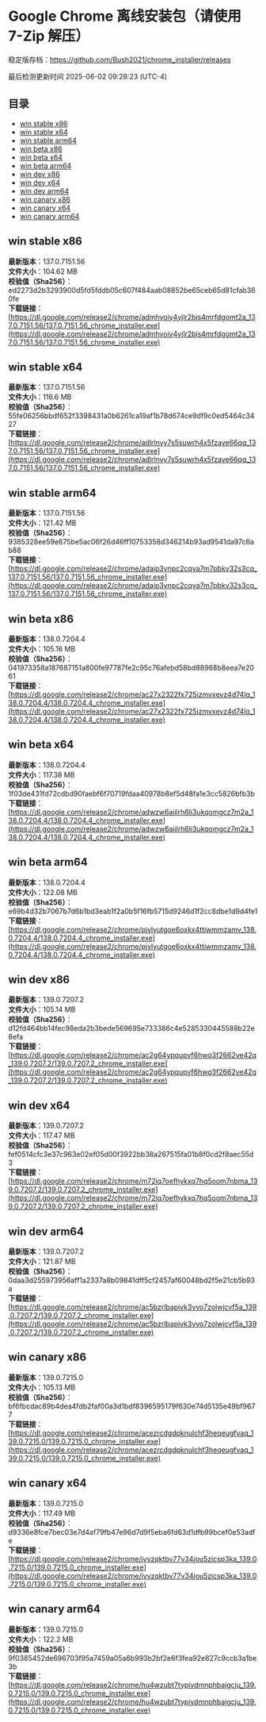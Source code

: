 # Google Chrome 离线安装包（请使用 7-Zip 解压）
稳定版存档：<https://github.com/Bush2021/chrome_installer/releases>

最后检测更新时间
2025-06-02 09:28:23 (UTC-4)

## 目录
* [win stable x86](https://github.com/Bush2021/chrome_installer?tab=readme-ov-file#win-stable-x86)
* [win stable x64](https://github.com/Bush2021/chrome_installer?tab=readme-ov-file#win-stable-x64)
* [win stable arm64](https://github.com/Bush2021/chrome_installer?tab=readme-ov-file#win-stable-arm64)
* [win beta x86](https://github.com/Bush2021/chrome_installer?tab=readme-ov-file#win-beta-x86)
* [win beta x64](https://github.com/Bush2021/chrome_installer?tab=readme-ov-file#win-beta-x64)
* [win beta arm64](https://github.com/Bush2021/chrome_installer?tab=readme-ov-file#win-beta-arm64)
* [win dev x86](https://github.com/Bush2021/chrome_installer?tab=readme-ov-file#win-dev-x86)
* [win dev x64](https://github.com/Bush2021/chrome_installer?tab=readme-ov-file#win-dev-x64)
* [win dev arm64](https://github.com/Bush2021/chrome_installer?tab=readme-ov-file#win-dev-arm64)
* [win canary x86](https://github.com/Bush2021/chrome_installer?tab=readme-ov-file#win-canary-x86)
* [win canary x64](https://github.com/Bush2021/chrome_installer?tab=readme-ov-file#win-canary-x64)
* [win canary arm64](https://github.com/Bush2021/chrome_installer?tab=readme-ov-file#win-canary-arm64)

## win stable x86
**最新版本**：137.0.7151.56  
**文件大小**：104.62 MB  
**校验值（Sha256）**：ed2273d2b3293900d5fd5fddb05c607f484aab08852be65ceb65d81cfab360fe  
**下载链接**：[https://dl.google.com/release2/chrome/admhvoiy4yjlr2bjs4mrfdgomt2a_137.0.7151.56/137.0.7151.56_chrome_installer.exe](https://dl.google.com/release2/chrome/admhvoiy4yjlr2bjs4mrfdgomt2a_137.0.7151.56/137.0.7151.56_chrome_installer.exe)  

## win stable x64
**最新版本**：137.0.7151.56  
**文件大小**：116.6 MB  
**校验值（Sha256）**：55fe06256bbdf652f3398431a0b6261ca19af1b78d674ce9df9c0ed5464c3427  
**下载链接**：[https://dl.google.com/release2/chrome/adlrlnvy7s5suwrh4x5fzaye66qq_137.0.7151.56/137.0.7151.56_chrome_installer.exe](https://dl.google.com/release2/chrome/adlrlnvy7s5suwrh4x5fzaye66qq_137.0.7151.56/137.0.7151.56_chrome_installer.exe)  

## win stable arm64
**最新版本**：137.0.7151.56  
**文件大小**：121.42 MB  
**校验值（Sha256）**：9385328ee59e675be5ac06f26d46ff10753358d346214b93ad9541da97c6ab88  
**下载链接**：[https://dl.google.com/release2/chrome/adajp3ynpc2cqya7m7pbkv32s3cq_137.0.7151.56/137.0.7151.56_chrome_installer.exe](https://dl.google.com/release2/chrome/adajp3ynpc2cqya7m7pbkv32s3cq_137.0.7151.56/137.0.7151.56_chrome_installer.exe)  

## win beta x86
**最新版本**：138.0.7204.4  
**文件大小**：105.16 MB  
**校验值（Sha256）**：041973358a187687151a800fe97787fe2c95c76afebd58bd88968b8eea7e2061  
**下载链接**：[https://dl.google.com/release2/chrome/ac27x2322fx725izmvxevz4d74lq_138.0.7204.4/138.0.7204.4_chrome_installer.exe](https://dl.google.com/release2/chrome/ac27x2322fx725izmvxevz4d74lq_138.0.7204.4/138.0.7204.4_chrome_installer.exe)  

## win beta x64
**最新版本**：138.0.7204.4  
**文件大小**：117.38 MB  
**校验值（Sha256）**：1f03de431fd72cdbd90faebf6f70719fdaa40978b8ef5d48fa1e3cc5826bfb3b  
**下载链接**：[https://dl.google.com/release2/chrome/adwzw6aiilrh6li3ukqomgcz7m2a_138.0.7204.4/138.0.7204.4_chrome_installer.exe](https://dl.google.com/release2/chrome/adwzw6aiilrh6li3ukqomgcz7m2a_138.0.7204.4/138.0.7204.4_chrome_installer.exe)  

## win beta arm64
**最新版本**：138.0.7204.4  
**文件大小**：122.08 MB  
**校验值（Sha256）**：e69b4d32b7067b7d6b1bd3eab1f2a0b5f16fb5715d9246d1f2cc8dbe1d9d4fe1  
**下载链接**：[https://dl.google.com/release2/chrome/pjylyutgoe6oxkx4ttiwmmzamy_138.0.7204.4/138.0.7204.4_chrome_installer.exe](https://dl.google.com/release2/chrome/pjylyutgoe6oxkx4ttiwmmzamy_138.0.7204.4/138.0.7204.4_chrome_installer.exe)  

## win dev x86
**最新版本**：139.0.7207.2  
**文件大小**：105.14 MB  
**校验值（Sha256）**：d12fd464bb14fec98eda2b3bede569695e733386c4e5285330445588b22e8efa  
**下载链接**：[https://dl.google.com/release2/chrome/ac2g64ypqupvf6hwq3f2662ve42q_139.0.7207.2/139.0.7207.2_chrome_installer.exe](https://dl.google.com/release2/chrome/ac2g64ypqupvf6hwq3f2662ve42q_139.0.7207.2/139.0.7207.2_chrome_installer.exe)  

## win dev x64
**最新版本**：139.0.7207.2  
**文件大小**：117.47 MB  
**校验值（Sha256）**：fef0514cfc3e37c963e02ef05d00f3922bb38a267515fa01b8f0cd2f8aec55d3  
**下载链接**：[https://dl.google.com/release2/chrome/m72iq7oefhykxq7hq5oom7nbma_139.0.7207.2/139.0.7207.2_chrome_installer.exe](https://dl.google.com/release2/chrome/m72iq7oefhykxq7hq5oom7nbma_139.0.7207.2/139.0.7207.2_chrome_installer.exe)  

## win dev arm64
**最新版本**：139.0.7207.2  
**文件大小**：121.87 MB  
**校验值（Sha256）**：0daa3d255973956aff1a2337a8b09841dff5cf2457af60048bd2f5e21cb5b93a  
**下载链接**：[https://dl.google.com/release2/chrome/ac5bzrlbapivk3vvo7zolwjcvf5a_139.0.7207.2/139.0.7207.2_chrome_installer.exe](https://dl.google.com/release2/chrome/ac5bzrlbapivk3vvo7zolwjcvf5a_139.0.7207.2/139.0.7207.2_chrome_installer.exe)  

## win canary x86
**最新版本**：139.0.7215.0  
**文件大小**：105.13 MB  
**校验值（Sha256）**：bf6fbcdac89b4dea4fdb2faf00a3d1bdf8396595179f630e74d5135e49bf9677  
**下载链接**：[https://dl.google.com/release2/chrome/acezrcdgdpknulchf3heqeugfvaq_139.0.7215.0/139.0.7215.0_chrome_installer.exe](https://dl.google.com/release2/chrome/acezrcdgdpknulchf3heqeugfvaq_139.0.7215.0/139.0.7215.0_chrome_installer.exe)  

## win canary x64
**最新版本**：139.0.7215.0  
**文件大小**：117.49 MB  
**校验值（Sha256）**：d9336e8fce7bec03e7d4af79fb47e96d7d9f5eba6fd63d1dfb99bcef0e53adfe  
**下载链接**：[https://dl.google.com/release2/chrome/jvvzqktbv77v34jou5zicsp3ka_139.0.7215.0/139.0.7215.0_chrome_installer.exe](https://dl.google.com/release2/chrome/jvvzqktbv77v34jou5zicsp3ka_139.0.7215.0/139.0.7215.0_chrome_installer.exe)  

## win canary arm64
**最新版本**：139.0.7215.0  
**文件大小**：122.2 MB  
**校验值（Sha256）**：9f0385452de696703f95a7459a05a6b993b2bf2e6f3fea92e827c9ccb3a1be3b  
**下载链接**：[https://dl.google.com/release2/chrome/hu4wzubt7typivdmnphbajgcju_139.0.7215.0/139.0.7215.0_chrome_installer.exe](https://dl.google.com/release2/chrome/hu4wzubt7typivdmnphbajgcju_139.0.7215.0/139.0.7215.0_chrome_installer.exe)  

